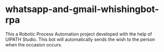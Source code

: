 # whatsapp-and-gmail-whishingbot-rpa
This a Robotic Process Automation project developed with the help of UIPATH Studio. This bot will automatically sends the wish to the person when the occasion occurs.
